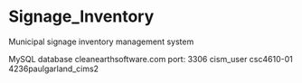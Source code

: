 # Signage_Inventory
Municipal signage inventory management system

MySQL database
cleanearthsoftware.com
port: 3306
cism_user
csc4610-01
4236paulgarland_cims2